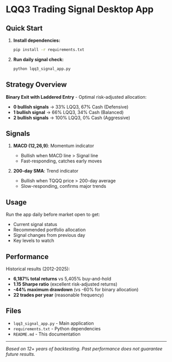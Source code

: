 # LQQ3 Trading Signal Desktop App

## Quick Start

1. **Install dependencies:**
   ```bash
   pip install -r requirements.txt
   ```

2. **Run daily signal check:**
   ```bash
   python lqq3_signal_app.py
   ```

## Strategy Overview

**Binary Exit with Laddered Entry** - Optimal risk-adjusted allocation:

- **0 bullish signals** → 33% LQQ3, 67% Cash (Defensive)
- **1 bullish signal** → 66% LQQ3, 34% Cash (Balanced) 
- **2 bullish signals** → 100% LQQ3, 0% Cash (Aggressive)

## Signals

1. **MACD (12,26,9)**: Momentum indicator
   - Bullish when MACD line > Signal line
   - Fast-responding, catches early moves

2. **200-day SMA**: Trend indicator  
   - Bullish when TQQQ price > 200-day average
   - Slow-responding, confirms major trends

## Usage

Run the app daily before market open to get:
- Current signal status
- Recommended portfolio allocation  
- Signal changes from previous day
- Key levels to watch

## Performance

Historical results (2012-2025):
- **6,187% total returns** vs 5,405% buy-and-hold
- **1.15 Sharpe ratio** (excellent risk-adjusted returns)
- **-44% maximum drawdown** (vs -60% for binary allocation)
- **22 trades per year** (reasonable frequency)

## Files

- `lqq3_signal_app.py` - Main application
- `requirements.txt` - Python dependencies
- `README.md` - This documentation

---

*Based on 12+ years of backtesting. Past performance does not guarantee future results.*
